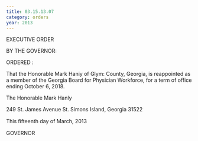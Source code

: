 ```yaml
---
title: 03.15.13.07
category: orders
year: 2013
---
```

 

EXECUTIVE ORDER

BY THE GOVERNOR:

ORDERED :

That the Honorable Mark Haniy of Glym: County, Georgia, is
reappointed as a member of the Georgia Board for Physician
Workforce, for a term of office ending October 6, 2018.

The Honorable Mark Hanly

249 St. James Avenue
St. Simons Island, Georgia 31522

This ﬁfteenth day of March, 2013

GOVERNOR

